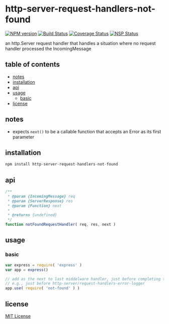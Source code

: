 # http-server-request-handlers-not-found
[![NPM version][npm-image]][npm-url] [![Build Status][travis-image]][travis-url] [![Coverage Status][coveralls-image]][coveralls-url] [![NSP Status][nsp-image]][nsp-url]

an http.Server request handler that handles a situation where no request handler processed the IncomingMessage

## table of contents
* [notes](#notes)
* [installation](#installation)
* [api](#api)
* [usage](#usage)
    * [basic](#basic)
* [license](#license)

## notes
* expects `next()` to be a callable function that accepts an Error as its first parameter

## installation
```javascript
npm install http-server-request-handlers-not-found
```

## api
```javascript
/**
 * @param {IncomingMessage} req
 * @param {ServerResponse} res
 * @param {Function} next
 *
 * @returns {undefined}
 */
function notFoundRequestHandler( req, res, next )
```

## usage
### basic
```javascript
var express = require( 'express' )
var app = express()

// add as the next to last middelware handler, just before completing the IncomingRequest
// e.g., just before http-server/request-handlers-error-logger
app.use( require( 'not-found' ) )
```

## license
[MIT License][mit-license]

[coveralls-image]: https://coveralls.io/repos/github/http-server-request-handlers/not-found/badge.svg?branch=master
[coveralls-url]: https://coveralls.io/github/http-server-request-handlers/not-found?branch=master
[mit-license]: https://raw.githubusercontent.com/http-server-request-handlers/not-found/master/license.txt
[npm-image]: https://img.shields.io/npm/v/http-server-request-handlers-not-found.svg
[npm-url]: https://www.npmjs.com/package/http-server-request-handlers-not-found
[nsp-image]: https://nodesecurity.io/orgs/http-server-request-handlers/projects/5cd04120-2f5a-4a23-847d-2c260ad81272/badge
[nsp-url]: https://nodesecurity.io/orgs/http-server-request-handlers/projects/5cd04120-2f5a-4a23-847d-2c260ad81272
[travis-image]: https://travis-ci.org/http-server-request-handlers/not-found.svg?branch=master
[travis-url]: https://travis-ci.org/http-server-request-handlers/not-found
